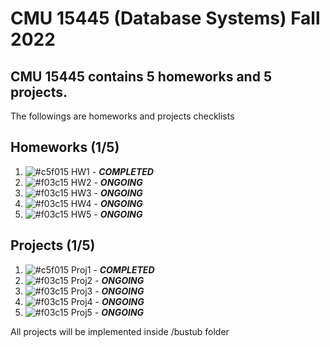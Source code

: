 # CMU 15445 (Database Systems) Fall 2022

## CMU 15445 contains 5 homeworks and 5 projects. 

The followings are homeworks and projects checklists

## Homeworks (1/5)
1. ![#c5f015](https://placehold.co/15x15/c5f015/c5f015.png) HW1 - ***COMPLETED*** 
1. ![#f03c15](https://placehold.co/15x15/f03c15/f03c15.png) HW2 - ***ONGOING*** 
1. ![#f03c15](https://placehold.co/15x15/f03c15/f03c15.png) HW3 - ***ONGOING***
1. ![#f03c15](https://placehold.co/15x15/f03c15/f03c15.png) HW4 - ***ONGOING***
1. ![#f03c15](https://placehold.co/15x15/f03c15/f03c15.png) HW5 - ***ONGOING***

## Projects (1/5)
1. ![#c5f015](https://placehold.co/15x15/c5f015/c5f015.png) Proj1 - ***COMPLETED*** 
1. ![#f03c15](https://placehold.co/15x15/f03c15/f03c15.png) Proj2 - ***ONGOING*** 
1. ![#f03c15](https://placehold.co/15x15/f03c15/f03c15.png) Proj3 - ***ONGOING***
1. ![#f03c15](https://placehold.co/15x15/f03c15/f03c15.png) Proj4 - ***ONGOING***
1. ![#f03c15](https://placehold.co/15x15/f03c15/f03c15.png) Proj5 - ***ONGOING***

All projects will be implemented inside /bustub folder
